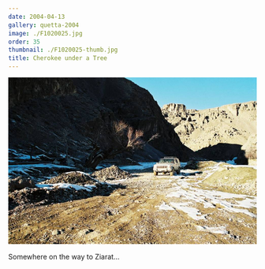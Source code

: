 ```yaml
---
date: 2004-04-13
gallery: quetta-2004
image: ./F1020025.jpg
order: 35
thumbnail: ./F1020025-thumb.jpg
title: Cherokee under a Tree
---
```


![Cherokee under a Tree](./F1020025.jpg)

Somewhere on the way to Ziarat...